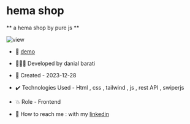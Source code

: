 # hema shop

** a hema shop by pure js **

![view](https://github.com/danial-barati/tic-tac-toe/assets/104683176/3a242cff-787d-4659-90c1-7c6a653ddeb8)

- 🔗 [demo]([https://danial-barati.github.io/signup_form/](https://danial-barati.github.io/tic-tac-toe/))

- 👩🏻‍💻 Developed by danial barati

- 📆 Created - 2023-12-28

- ✔️ Technologies Used - Html , css , tailwind , js , rest API , swiperjs

- 💥 Role - Frontend

- 📲 How to reach me : with my [linkedin](https://www.linkedin.com/in/danial-barati-0a9804291/)
